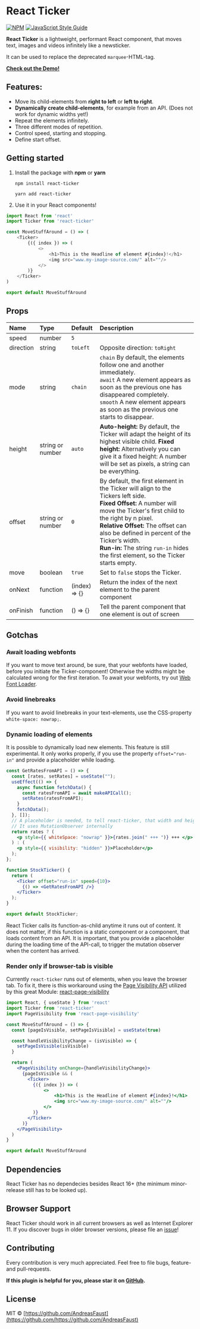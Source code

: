 # React Ticker

[![NPM](https://img.shields.io/npm/v/react-ticker.svg)](https://www.npmjs.com/package/react-ticker) [![JavaScript Style Guide](https://img.shields.io/badge/code_style-standard-brightgreen.svg)](https://standardjs.com)

**React Ticker** is a lightweight, performant React component, that moves text, images and videos infinitely like a newsticker.

It can be used to replace the deprecated `marquee`-HTML-tag.

**[Check out the Demo!](https://andreasfaust.github.io/react-ticker/)**

## Features:

- Move its child-elements from **right to left** or **left to right**.
- **Dynamically create child-elements**, for example from an API.
  (Does not work for dynamic widths yet!)
- Repeat the elements infinitely.
- Three different modes of repetition.
- Control speed, starting and stopping.
- Define start offset.

## Getting started

1. Install the package with **npm** or **yarn**

   `npm install react-ticker`

   `yarn add react-ticker`

2. Use it in your React components!

```javascript
import React from 'react'
import Ticker from 'react-ticker'

const MoveStuffAround = () => (
    <Ticker>
        {({ index }) => (
            <>
                <h1>This is the Headline of element #{index}!</h1>
                <img src="www.my-image-source.com/" alt=""/>
            </>
        )}
    </Ticker>
)

export default MoveStuffAround

```

## Props

| **Name**  | **Type**         | **Default**   | **Description**                                                                                                                                                                                                                                                                                                                                                   |
| :-------- | :--------------- | :----------   | :---------------------------------------------------------------------------------------------------------------------------------------------------------------------------------------------------------------------------------------------------------------------------------------------------------------------------------------------------------------- |
| speed     | number           | `5`           |                                                                                                                                                                                                                                                                                                                                                                   |
| direction | string           | `toLeft`      | Opposite direction: `toRight`                                                                                                                                                                                                                                                                                                                                     |
| mode      | string           | `chain`       | `chain` By default, the elements follow one and another immediately. <br> `await` A new element appears as soon as the previous one has disappeared completely. <br> `smooth` A new element appears as soon as the previous one starts to disappear.                                                                                                              |
| height    | string or number | `auto`        | **Auto-height:** By default, the Ticker will adapt the height of its highest visible child. **Fixed height:** Alternatively you can give it a fixed height: A number will be set as pixels, a string can be everything.                                                                                                                                           |
| offset    | string or number | `0`           | By default, the first element in the Ticker will align to the Tickers left side. <br> **Fixed Offset:** A number will move the Ticker's first child to the right by n pixel. <br> **Relative Offset:** The offset can also be defined in percent of the Ticker’s width. <br> **Run-in:** The string `run-in` hides the first element, so the Ticker starts empty. |
| move      | boolean          | `true`        | Set to `false` stops the Ticker.                                                                                                                                                                                                                                                                                                                                  |
| onNext    | function         | (index) => {} | Return the index of the next element to the parent component                                                                                                                                                                                                                                                                                                      |
| onFinish  | function         | () => {}      | Tell the parent component that one element is out of screen                                                                                                                                                                                                                                                                                                       |

## Gotchas

### Await loading webfonts

If you want to move text around, be sure, that your webfonts have loaded, before you initiate the Ticker-component! Otherwise the widths might be calculated wrong for the first iteration.
To await your webfonts, try out [Web Font Loader](https://github.com/typekit/webfontloader).

### Avoid linebreaks

If you want to avoid linebreaks in your text-elements, use the CSS-property `white-space: nowrap;`.

### Dynamic loading of elements

It is possible to dynamically load new elements. This feature is still experimental. It only works properly, if you use the property `offset="run-in"` and provide a placeholder while loading.

```jsx
const GetRatesFromAPI = () => {
  const [rates, setRates] = useState("");
  useEffect(() => {
    async function fetchData() {
      const ratesFromAPI = await makeAPICall();
      setRates(ratesFromAPI);
    }
    fetchData();
  }, []);
  // A placeholder is needed, to tell react-ticker, that width and height might have changed
  // It uses MutationObserver internally
  return rates ? (
    <p style={{ whiteSpace: "nowrap" }}>{rates.join(" +++ ")} +++ </p>
  ) : (
    <p style={{ visibility: "hidden" }}>Placeholder</p>
  );
};

function StockTicker() {
  return (
    <Ticker offset="run-in" speed={10}>
      {() => <GetRatesFromAPI />}
    </Ticker>
  );
}

export default StockTicker;
```

React Ticker calls its function-as-child anytime it runs out of content. It does not matter, if this function is a static component or a component, that loads content from an API.
It is important, that you provide a placeholder during the loading time of the API-call, to trigger the mutation observer when the content has arrived.


### Render only if browser-tab is visible

Currently `react-ticker` runs out of elements, when you leave the browser tab. To fix it, there is this workaround using the [Page Visibility API](https://developer.mozilla.org/en-US/docs/Web/API/Page_Visibility_API#Use_cases) utilized by this great Module: [react-page-visibility](https://www.npmjs.com/package/react-page-visibility)

```jsx
import React, { useState } from 'react'
import Ticker from 'react-ticker'
import PageVisibility from 'react-page-visibility'

const MoveStuffAround = () => {
  const [pageIsVisible, setPageIsVisible] = useState(true)

  const handleVisibilityChange = (isVisible) => {
    setPageIsVisible(isVisible)
  }

  return (
    <PageVisibility onChange={handleVisibilityChange}>
      {pageIsVisible && (
        <Ticker>
          {({ index }) => (
              <>
                  <h1>This is the Headline of element #{index}!</h1>
                  <img src="www.my-image-source.com/" alt=""/>
              </>
          )}
        </Ticker>
      )}
    </PageVisibility>
  )
}

export default MoveStuffAround
```


## Dependencies

React Ticker has no dependecies besides React 16+ (the minimum minor-release still has to be looked up).

## Browser Support

React Ticker should work in all current browsers as well as Internet Explorer 11. If you discover bugs in older browser versions, please file an [issue](https://github.com/AndreasFaust/react-ticker/issues)!

## Contributing

Every contribution is very much appreciated.
Feel free to file bugs, feature- and pull-requests.

**If this plugin is helpful for you, please star it on [GitHub](https://github.com/AndreasFaust/react-ticker).**

## License

MIT © [https://github.com/AndreasFaust](https://github.com/https://github.com/AndreasFaust)
